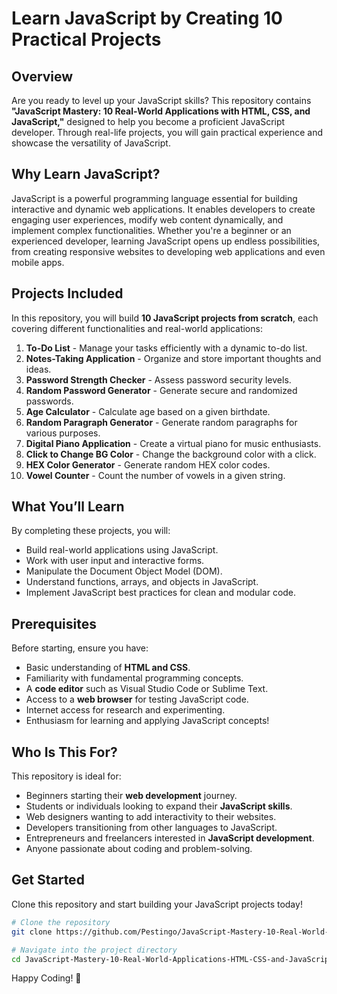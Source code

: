 # Learn JavaScript by Creating 10 Practical Projects

## Overview
Are you ready to level up your JavaScript skills? This repository contains **"JavaScript Mastery: 10 Real-World Applications with HTML, CSS, and JavaScript,"** designed to help you become a proficient JavaScript developer. Through real-life projects, you will gain practical experience and showcase the versatility of JavaScript.

## Why Learn JavaScript?
JavaScript is a powerful programming language essential for building interactive and dynamic web applications. It enables developers to create engaging user experiences, modify web content dynamically, and implement complex functionalities. Whether you're a beginner or an experienced developer, learning JavaScript opens up endless possibilities, from creating responsive websites to developing web applications and even mobile apps.

## Projects Included
In this repository, you will build **10 JavaScript projects from scratch**, each covering different functionalities and real-world applications:

1. **To-Do List** - Manage your tasks efficiently with a dynamic to-do list.
2. **Notes-Taking Application** - Organize and store important thoughts and ideas.
3. **Password Strength Checker** - Assess password security levels.
4. **Random Password Generator** - Generate secure and randomized passwords.
5. **Age Calculator** - Calculate age based on a given birthdate.
6. **Random Paragraph Generator** - Generate random paragraphs for various purposes.
7. **Digital Piano Application** - Create a virtual piano for music enthusiasts.
8. **Click to Change BG Color** - Change the background color with a click.
9. **HEX Color Generator** - Generate random HEX color codes.
10. **Vowel Counter** - Count the number of vowels in a given string.

## What You’ll Learn
By completing these projects, you will:
- Build real-world applications using JavaScript.
- Work with user input and interactive forms.
- Manipulate the Document Object Model (DOM).
- Understand functions, arrays, and objects in JavaScript.
- Implement JavaScript best practices for clean and modular code.

## Prerequisites
Before starting, ensure you have:
- Basic understanding of **HTML and CSS**.
- Familiarity with fundamental programming concepts.
- A **code editor** such as Visual Studio Code or Sublime Text.
- Access to a **web browser** for testing JavaScript code.
- Internet access for research and experimenting.
- Enthusiasm for learning and applying JavaScript concepts!

## Who Is This For?
This repository is ideal for:
- Beginners starting their **web development** journey.
- Students or individuals looking to expand their **JavaScript skills**.
- Web designers wanting to add interactivity to their websites.
- Developers transitioning from other languages to JavaScript.
- Entrepreneurs and freelancers interested in **JavaScript development**.
- Anyone passionate about coding and problem-solving.

## Get Started
Clone this repository and start building your JavaScript projects today!

```sh
# Clone the repository
git clone https://github.com/Pestingo/JavaScript-Mastery-10-Real-World-Applications-HTML-CSS-and-JavaScript.git

# Navigate into the project directory
cd JavaScript-Mastery-10-Real-World-Applications-HTML-CSS-and-JavaScript
```

Happy Coding! 🚀

